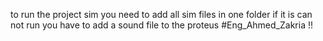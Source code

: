 to run the project sim you need to add all sim files in one folder if it is can not run you have to add a sound file to the proteus #Eng_Ahmed_Zakria !!

